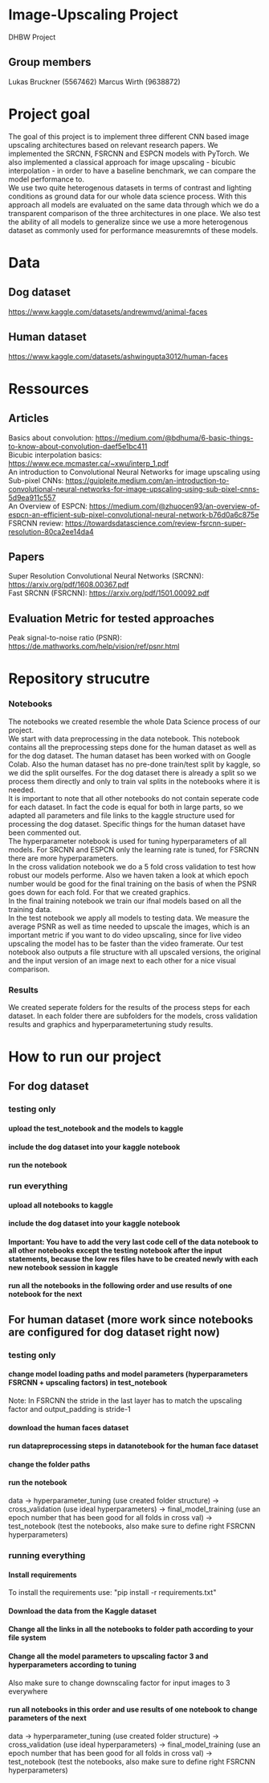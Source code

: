 # Image-Upscaling Project
DHBW Project
## Group members
Lukas Bruckner (5567462)
Marcus Wirth (9638872)

# Project goal
The goal of this project is to implement three different CNN based image upscaling architectures based on relevant research papers. We implemented the SRCNN, FSRCNN and ESPCN models with PyTorch. We also implemented a classical approach for image upscaling - bicubic interpolation - in order to have a baseline benchmark, we can compare the model performance to.<br>
We use two quite heterogenous datasets in terms of contrast and lighting conditions as ground data for our whole data science process. With this approach all models are evaluated on the same data through which we do a transparent comparison of the three architectures in one place. We also test the ability of all models to generalize since we use a more heterogenous dataset as commonly used for performance measuremnts of these models.

# Data
## Dog dataset
https://www.kaggle.com/datasets/andrewmvd/animal-faces

## Human dataset
https://www.kaggle.com/datasets/ashwingupta3012/human-faces


# Ressources
## Articles
Basics about convolution: https://medium.com/@bdhuma/6-basic-things-to-know-about-convolution-daef5e1bc411<br>
Bicubic interpolation basics: https://www.ece.mcmaster.ca/~xwu/interp_1.pdf<br>
An introduction to Convolutional Neural Networks for image upscaling using Sub-pixel CNNs: https://guipleite.medium.com/an-introduction-to-convolutional-neural-networks-for-image-upscaling-using-sub-pixel-cnns-5d9ea911c557<br>
An Overview of ESPCN: https://medium.com/@zhuocen93/an-overview-of-espcn-an-efficient-sub-pixel-convolutional-neural-network-b76d0a6c875e<br>
FSRCNN review: https://towardsdatascience.com/review-fsrcnn-super-resolution-80ca2ee14da4<br>
## Papers
Super Resolution Convolutional Neural Networks (SRCNN): https://arxiv.org/pdf/1608.00367.pdf<br>
Fast SRCNN (FSRCNN): https://arxiv.org/pdf/1501.00092.pdf
## Evaluation Metric for tested approaches
Peak signal-to-noise ratio (PSNR): https://de.mathworks.com/help/vision/ref/psnr.html


# Repository strucutre

### Notebooks
The notebooks we created resemble the whole Data Science process of our project. <br>
We start with data preprocessing in the data notebook. This notebook contains all the preprocessing steps done for the human dataset as well as for the dog dataset. The human dataset has been worked with on Google Colab. Also the human dataset has no pre-done train/test split by kaggle, so we did the split ourselfes. For the dog dataset there is already a split so we process them directly and only to train val splits in the notebooks where it is needed.<br>
It is important to note that all other notebooks do not contain seperate code for each dataset. In fact the code is equal for both in large parts, so we adapted all parameters and file links to the kaggle structure used for processing the dog dataset. Specific things for the human dataset have been commented out.<br>
The hyperparameter notebook is used for tuning hyperparameters of all models. For SRCNN and ESPCN only the learning rate is tuned, for FSRCNN there are more hyperparameters.<br>
In the cross validation notebook we do a 5 fold cross validation to test how robust our models performe. Also we haven taken a look at which epoch number would be good for the final training on the basis of when the PSNR goes down for each fold. For that we created graphics.<br>
In the final training notebook we train our ifnal models based on all the training data.<br>
In the test notebook we apply all models to testing data. We measure the average PSNR as well as time needed to upscale the images, which is an important metric if you want to do video upscaling, since for live video upscaling the model has to be faster than the video framerate. Our test notebook also outputs a file structure with all upscaled versions, the original and the input version of an image next to each other for a nice visual comparison.

### Results
We created seperate folders for the results of the process steps for each dataset. In each folder there are subfolders for the models, cross validation results and graphics and hyperparametertuning study results.



# How to run our project

## For dog dataset

### testing only

#### upload the test_notebook and the models to kaggle

#### include the dog dataset into your kaggle notebook

#### run the notebook


### run everything

#### upload all notebooks to kaggle

#### include the dog dataset into your kaggle notebook

#### Important: You have to add the very last code cell of the data notebook to all other notebooks except the testing notebook after the input statements, because the low res files have to be created newly with each new notebook session in kaggle

#### run all the notebooks in the following order and use results of one notebook for the next





## For human dataset (more work since notebooks are configured for dog dataset right now)

### testing only

#### change model loading paths and model parameters (hyperparameters FSRCNN + upscaling factors) in test_notebook
Note: In FSRCNN the stride in the last layer has to match the upscaling factor and output_padding is stride-1

#### download the human faces dataset

#### run datapreprocessing steps in datanotebook for the human face dataset
#### change the folder paths

#### run the notebook
data -> hyperparameter_tuning (use created folder structure) -> cross_validation (use ideal hyperparameters) -> final_model_training (use an epoch number that has been good for all folds in cross val) -> test_notebook (test the notebooks, also make sure to define right FSRCNN hyperparameters)


### running everything
#### Install requirements
To install the requirements use: "pip install -r requirements.txt"

#### Download the data from the Kaggle dataset

#### Change all the links in all the notebooks to folder path according to your file system

#### Change all the model parameters to upscaling factor 3 and hyperparameters according to tuning
Also make sure to change downscaling factor for input images to 3 everywhere

#### run all notebooks in this order and use results of one notebook to change parameters of the next
data -> hyperparameter_tuning (use created folder structure) -> cross_validation (use ideal hyperparameters) -> final_model_training (use an epoch number that has been good for all folds in cross val) -> test_notebook (test the notebooks, also make sure to define right FSRCNN hyperparameters)


